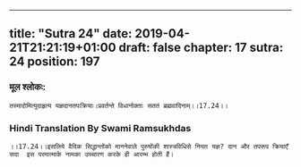 
---
title: "Sutra 24"
date: 2019-04-21T21:21:19+01:00
draft: false
chapter: 17
sutra: 24
position: 197
---
### मूल श्लोकः:
```
तस्मादोमित्युदाहृत्य यज्ञदानतपःक्रियाः।प्रवर्तन्ते विधानोक्ताः सततं ब्रह्मवादिनाम्।।17.24।।

```

### Hindi Translation By Swami Ramsukhdas
```
।।17.24।।इसलिये वैदिक सिद्धान्तोंको माननेवाले पुरुषोंकी शास्त्रविधिसे नियत यज्ञ? दान और तपरूप क्रियाएँ सदा  इस परमात्माके नामका उच्चारण करके ही आरम्भ होती हैं।

```

